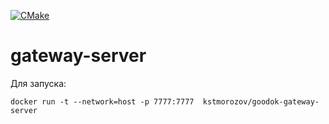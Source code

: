 [![CMake](https://github.com/k-morozov/GatewayServer/actions/workflows/cmake.yml/badge.svg)](https://github.com/k-morozov/GatewayServer/actions/workflows/cmake.yml)

# gateway-server

Для запуска:

````
docker run -t --network=host -p 7777:7777  kstmorozov/goodok-gateway-server
````
